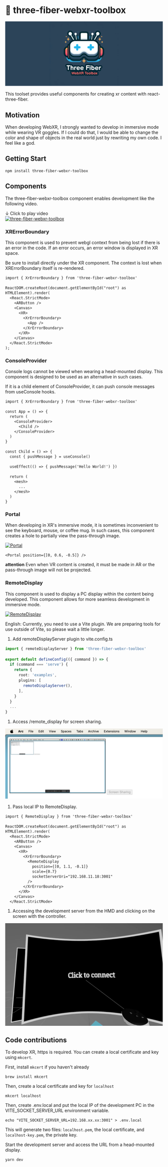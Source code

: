 # 🥽 three-fiber-webxr-toolbox

<img alt="three-fiber-webxr-toolbox" src="./assets/logo.png">

This toolset provides useful components for creating xr content with react-three-fiber.

## Motivation

When developing WebXR, I strongly wanted to develop in immersive mode while wearing VR goggles. If I could do that, I would be able to change the color and shape of objects in the real world just by rewriting my own code. I feel like a god.

## Getting Start

```
npm install three-fiber-webxr-toolbox
```

## Components

The three-fiber-webxr-toolbox component enables development like the following video.

↓ Click to play video
<br/>
[![three-fiber-webxr-toolbox](http://img.youtube.com/vi/jAYIertq6jA/0.jpg)](https://www.youtube.com/watch?v=jAYIertq6jA)

### XRErrorBoundary

This component is used to prevent webgl context from being lost if there is an error in the code. If an error occurs, an error window is displayed in XR space.

Be sure to install directly under the XR component. The context is lost when XRErrorBoundary itself is re-rendered.

```tsx
import { XrErrorBoundary } from 'three-fiber-webxr-toolbox'

ReactDOM.createRoot(document.getElementById("root") as HTMLElement).render(
  <React.StrictMode>
    <ARButton />
    <Canvas>
      <XR>
        <XrErrorBoundary>
          <App />
        </XrErrorBoundary>
      </XR>
    </Canvas>
  </React.StrictMode>
);
```

### ConsoleProvider

Console logs cannot be viewed when wearing a head-mounted display. This component is designed to be used as an alternative in such cases.

If it is a child element of ConsoleProvider, it can push console messages from useConsole hooks.

```tsx
import { XrErrorBoundary } from 'three-fiber-webxr-toolbox'

const App = () => {
  return (
    <ConsoleProvider>
      <Child />
    </ConsoleProvider>
  )
}

const Child = () => {
  const { pushMessage } = useConsole()

  useEffect(() => { pushMessage('Hello World!') })

  return (
    <mesh>
      ...
    </mesh>
  )
}
```

### Portal

When developing in XR's immersive mode, it is sometimes inconvenient to see the keyboard, mouse, or coffee mug. In such cases, this component creates a hole to partially view the pass-through image.

[![Portal](http://img.youtube.com/vi/rM7_0A17NJ4/0.jpg)](https://www.youtube.com/watch?v=rM7_0A17NJ4)

```tsx
<Portal position={[0, 0.6, -0.5]} />
```

**attention**
Even when VR content is created, it must be made in AR or the pass-through image will not be projected.

### RemoteDisplay

This component is used to display a PC display within the content being developed. This component allows for more seamless development in immersive mode.

[![RemoteDisplay](http://img.youtube.com/vi/c8S02jZ2Hs0/0.jpg)](https://www.youtube.com/watch?v=c8S02jZ2Hs0)

English: Currently, you need to use a Vite plugin. We are preparing tools for use outside of Vite, so please wait a little longer.

1. Add remoteDisplayServer plugin to vite.config.ts

```TypeScript
import { remoteDisplayServer } from 'three-fiber-webxr-toolbox'

export default defineConfig(({ command }) => {
  if (command === 'serve') {
    return {
      root: 'examples',
      plugins: [
        remoteDisplayServer(),
      ],
    }
  }
  ...
}
```

1. Access /remote_display for screen sharing.

![](./assets/remote_display/image01.png)

1. Pass local IP to RemoteDisplay.

```tsx
import { RemoteDisplay } from 'three-fiber-webxr-toolbox'

ReactDOM.createRoot(document.getElementById("root") as HTMLElement).render(
  <React.StrictMode>
    <ARButton />
    <Canvas>
      <XR>
        <XrErrorBoundary>
          <RemoteDisplay
            position={[0, 1.1, -0.1]}
            scale={0.7}
            socketServerUri="192.168.11.18:3001"
          />
        </XrErrorBoundary>
      </XR>
    </Canvas>
  </React.StrictMode>
```

1. Accessing the development server from the HMD and clicking on the screen with the controller.

![](./assets/remote_display/image02.png)

## Code contributions

To develop XR, https is required. You can create a local certificate and key using `mkcert`.

First, install `mkcert` if you haven't already

```
brew install mkcert
```

Then, create a local certificate and key for `localhost`

```
mkcert localhost
```

Then, create .env.local and put the local IP of the development PC in the VITE_SOCKET_SERVER_URL environment variable.

```
echo "VITE_SOCKET_SERVER_URL=192.168.xx.xx:3001" > .env.local
```

This will generate two files: `localhost.pem`, the local certificate, and `localhost-key.pem`, the private key.

Start the development server and access the URL from a head-mounted display.

```
yarn dev
```
